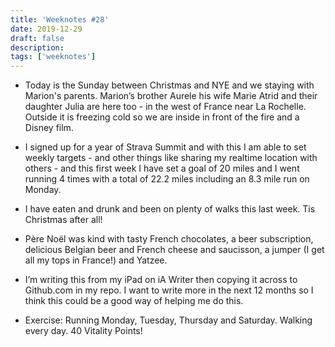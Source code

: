 ```yaml
---
title: 'Weeknotes #28'
date: 2019-12-29
draft: false
description: 
tags: ['weeknotes']
---
```


- Today is the Sunday between Christmas and NYE and we staying with Marion's parents. Marion’s brother Aurele his wife Marie Atrid and their daughter Julia are here too - in the west of France near La Rochelle. Outside it is freezing cold so we are inside in front of the fire and a Disney film.

-  I signed up for a year of Strava Summit and with this I am able to set weekly targets - and other things like sharing my realtime location with others - and this first week I have set a goal of 20 miles and I went running 4 times with a total of 22.2 miles including an 8.3 mile run on Monday.

-  I have eaten and drunk and been on plenty of walks this last week. Tis Christmas after all!

-  Père Noël was kind with tasty French chocolates, a beer subscription, delicious Belgian beer and French cheese and saucisson, a jumper (I get all my tops in France!) and Yatzee.

-  I’m writing this from my iPad on iA Writer then copying it across to Github.com in my repo. I want to write more in the next 12 months so I think this could be a good way of helping me do this.

- Exercise: Running Monday, Tuesday, Thursday and Saturday. Walking every day. 40 Vitality Points!

